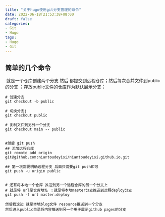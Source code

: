 ```yaml
---
title: "关于hugo使用git分支管理的命令"
date: 2022-06-18T21:53:38+08:00
draft: false
categories:
- Git
- Hugo
tags:
- Hugo
- Git
---
```


## 简单的几个命令	 

​	就是一个仓库创建两个分支 然后 都提交到远程仓库；然后每次合并文件到public的分支 ；存放public文件的仓库作为默认展示分支； 



```shell
# 创建分支
git checkout -b public

# 切换分支j
git checkout public 

# 复制文件到另外一个分支
git checkout main -- public


#然后 git push 
## 添加远程仓库
git remote add origin git@github.com:niantoudeyisi/niantoudeyisi.github.io.git

## 第一次需要明确远程分支 后面只需要git push即可
git push -u origin public


# 还有将本地一个仓库 推送到另一个远程仓库的另一个分支上
# 就是将 url是仓库地址 ；就是将本地master分支推送到远程deploy分支
git push -f url master:deploy  
```

```
然后我这边 就是本地blog文件 resource推送到一个分支 
然后进入public目录将内容推送到另一个用于展示github pages的分支
```
